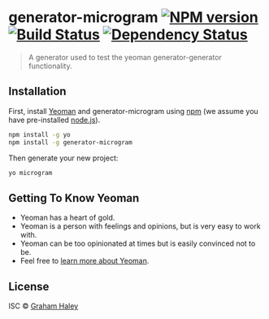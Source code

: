 # generator-microgram [![NPM version][npm-image]][npm-url] [![Build Status][travis-image]][travis-url] [![Dependency Status][daviddm-image]][daviddm-url]
> A generator used to test the yeoman generator-generator functionality.

## Installation

First, install [Yeoman](http://yeoman.io) and generator-microgram using [npm](https://www.npmjs.com/) (we assume you have pre-installed [node.js](https://nodejs.org/)).

```bash
npm install -g yo
npm install -g generator-microgram
```

Then generate your new project:

```bash
yo microgram
```

## Getting To Know Yeoman

 * Yeoman has a heart of gold.
 * Yeoman is a person with feelings and opinions, but is very easy to work with.
 * Yeoman can be too opinionated at times but is easily convinced not to be.
 * Feel free to [learn more about Yeoman](http://yeoman.io/).

## License

ISC © [Graham Haley]()


[npm-image]: https://badge.fury.io/js/generator-microgram.svg
[npm-url]: https://npmjs.org/package/generator-microgram
[travis-image]: https://travis-ci.org/haleyga/generator-microgram.svg?branch=master
[travis-url]: https://travis-ci.org/haleyga/generator-microgram
[daviddm-image]: https://david-dm.org/haleyga/generator-microgram.svg?theme=shields.io
[daviddm-url]: https://david-dm.org/haleyga/generator-microgram
